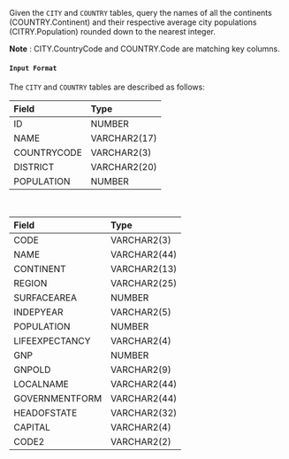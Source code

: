 Given the `CITY` and `COUNTRY` tables, query the names of all the continents (COUNTRY.Continent) and their respective average city populations (CITRY.Population) rounded down to the nearest integer.

**Note** : CITY.CountryCode and COUNTRY.Code are matching key columns.

#### `Input Format`

The `CITY` and `COUNTRY` tables are described as follows:

|Field|Type|
|:--|:--|
|ID|NUMBER|
|NAME|VARCHAR2(17)|
|COUNTRYCODE|VARCHAR2(3)|
|DISTRICT|VARCHAR2(20)|
|POPULATION|NUMBER|
<br>

|Field|Type|
|:--|:--|
|CODE|VARCHAR2(3)|
|NAME|VARCHAR2(44)|
|CONTINENT|VARCHAR2(13)|
|REGION|VARCHAR2(25)|
|SURFACEAREA|NUMBER|
|INDEPYEAR|VARCHAR2(5)|
|POPULATION|NUMBER|
|LIFEEXPECTANCY|VARCHAR2(4)|
|GNP|NUMBER|
|GNPOLD|VARCHAR2(9)|
|LOCALNAME|VARCHAR2(44)|
|GOVERNMENTFORM|VARCHAR2(44)|
|HEADOFSTATE|VARCHAR2(32)|
|CAPITAL|VARCHAR2(4)|
|CODE2|VARCHAR2(2)|
<br>